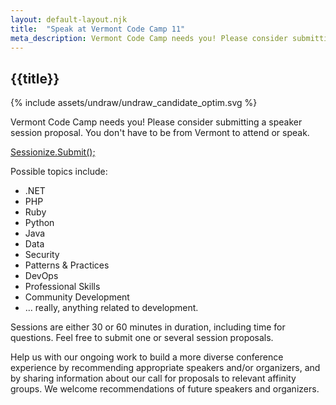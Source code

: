 ```yaml
---
layout: default-layout.njk
title:  "Speak at Vermont Code Camp 11"
meta_description: Vermont Code Camp needs you! Please consider submitting a speaker session proposal.
---
```



<section class="main" >
<div class="section-content">   

# {{title}}

<div class="landing-image" aria-label="Woman at a podium" >
    {% include assets/undraw/undraw_candidate_optim.svg %}
</div>

Vermont Code Camp needs you! Please consider submitting a speaker session proposal. You don't have to be from Vermont to attend or speak. 

<a href="https://sessionize.com/vtcodecamp" class="code cta">
    Sessionize.Submit<span class="text-muted" aria-hidden="true">();</span>
</a>

Possible topics include:

* .NET
* PHP
* Ruby
* Python
* Java
* Data
* Security
* Patterns & Practices
* DevOps
* Professional Skills
* Community Development
* &hellip; really, anything related to development.


Sessions are either 30 or 60 minutes in duration, including time for questions. Feel free to submit one or several session proposals.

Help us with our ongoing work to build a more diverse conference experience by recommending appropriate speakers and/or organizers, and by sharing information about our call for proposals to relevant affinity groups. We welcome recommendations of future speakers and organizers.

</div>
</section>